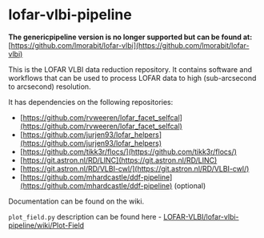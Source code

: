 # lofar-vlbi-pipeline

**The genericpipeline version is no longer supported but can be found at:** [https://github.com/lmorabit/lofar-vlbi](https://github.com/lmorabit/lofar-vlbi)

This is the LOFAR VLBI data reduction repository. It contains software and workflows that can be used to process LOFAR data to high (sub-arcsecond to arcsecond) resolution.

It has dependencies on the following repositories:

- [https://github.com/rvweeren/lofar_facet_selfcal](https://github.com/rvweeren/lofar_facet_selfcal)
- [https://github.com/jurjen93/lofar_helpers](https://github.com/jurjen93/lofar_helpers)
- [https://github.com/tikk3r/flocs/](https://github.com/tikk3r/flocs/)
- [https://git.astron.nl/RD/LINC](https://git.astron.nl/RD/LINC)
- [https://git.astron.nl/RD/VLBI-cwl/](https://git.astron.nl/RD/VLBI-cwl/)
- [https://github.com/mhardcastle/ddf-pipeline](https://github.com/mhardcastle/ddf-pipeline) (optional)

Documentation can be found on the wiki.

`plot_field.py` description can be found here - [LOFAR-VLBI/lofar-vlbi-pipeline/wiki/Plot-Field](https://github.com/LOFAR-VLBI/lofar-vlbi-pipeline/wiki/Plot-Field)
